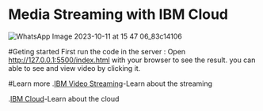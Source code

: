 # Media Streaming with IBM Cloud
![WhatsApp Image 2023-10-11 at 15 47 06_83c14106](https://github.com/Nirmal-kumaresan/7122_park-college-of-eng-and-tech_Media-Streaming-using-Cloud/assets/146160642/c1d33222-ac14-4c9f-85dd-cd90dce71a52)

#Geting started
First run the code in the server :
Open http://127.0.0.1:5500/index.html with your browser to see the result.
you can able to see and view video by clicking it.

#Learn more
.[IBM Video Streaming](https://blog.video.ibm.com/)-Learn about the streaming 

.[IBM Cloud](https://cloud.ibm.com/docs/overview?topic=overview-whatis-platform)-Learn about the cloud
